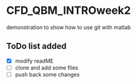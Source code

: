 # CFD_QBM_INTROweek2
demonstration to show how to use git with matlab

## ToDo list added
- [x] modify readME
- [ ] clone and add some files
- [ ] push back some changes
